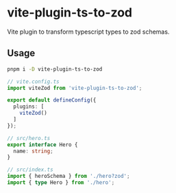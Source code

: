 # vite-plugin-ts-to-zod

Vite plugin to transform typescript types to zod schemas.

## Usage

```bash
pnpm i -D vite-plugin-ts-to-zod
```

```ts
// vite.config.ts
import viteZod from 'vite-plugin-ts-to-zod';

export default defineConfig({
  plugins: [
    viteZod()
  ]
});
```

```ts
// src/hero.ts
export interface Hero {
  name: string;
}
```

```ts
// src/index.ts
import { heroSchema } from './hero?zod';
import { type Hero } from './hero';
```
